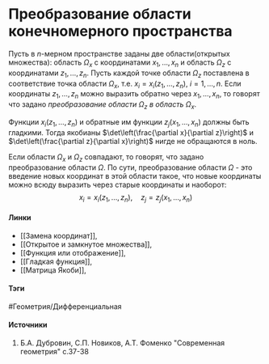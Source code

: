 # Преобразование области конечномерного пространства
Пусть в $n$-мерном пространстве заданы две области(открытых множества): область $\Omega_{x}$ с координатами $x_{1},\dots,x_{n}$ и область $\Omega_{z}$ с координатами $z_{1},\dots,z_{n}$. Пусть каждой точке области $\Omega_{z}$ поставлена в соответствие точка области $\Omega_{x}$, т.е. $x_{i}=x_{i}(z_{1},\dots,z_{n})$, $i=1,\dots,n$. Если координаты $z_{1},\dots,z_{n}$ можно выразить обратно через $x_{1},\dots,x_{n}$, то говорят что задано *преобразование области $\Omega_{z}$ в область $\Omega_{x}$*. 

Функции $x_{i}(z_{1},\dots,z_{n})$ и обратные им функции $z_{j}(x_{1},\dots,x_{n})$ должны быть гладкими. Тогда якобианы $\det\left(\frac{\partial x}{\partial z}\right)$ и $\det\left(\frac{\partial z}{\partial x}\right)$ нигде не обращаются в ноль.

Если области $\Omega_{x}$ и $\Omega_{z}$ совпадают, то говорят, что задано преобразование области $\Omega$. По сути, преобразование области $\Omega$ - это введение новых координат в этой области такое, что новые координаты можно всюду выразить через старые координаты и наоборот:
$$
x_{i}=x_{i}(z_{1},\dots,z_{n}),\quad z_{j}=z_{j}(x_{1},\dots,x_{n})
$$
#### Линки
- [[Замена координат]],
- [[Открытое и замкнутое множества]],
- [[Функция или отображение]],
- [[Гладкая функция]],
- [[Матрица Якоби]],
#### Тэги
 #Геометрия/Дифференциальная 
#### Источники
1. Б.А. Дубровин, С.П. Новиков, А.Т. Фоменко "Современная геометрия" с.37-38